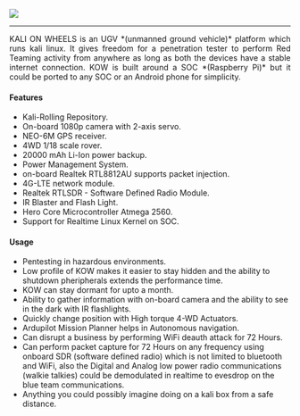 ![](https://raw.githubusercontent.com/seedon198/kalionwheels/master/logo.png)

------------
<div style="text-align: justify">
KALI ON WHEELS is an UGV *(unmanned ground vehicle)* platform which runs kali linux. It gives freedom for a penetration tester to perform Red Teaming activity from anywhere as long as both the devices have a stable internet connection. KOW is built around a SOC *(Raspberry Pi)* but it could be ported to any SOC or an Android phone for simplicity.
</div>

#### Features
- Kali-Rolling Repository.
- On-board 1080p camera with 2-axis servo.
- NEO-6M GPS receiver.
- 4WD 1/18 scale rover.
- 20000 mAh Li-Ion power backup.
- Power Management System.
- on-board Realtek RTL8812AU supports packet injection.
- 4G-LTE network module.
- Realtek RTLSDR - Software Defined Radio Module.
- IR Blaster and Flash Light.
- Hero Core Microcontroller Atmega 2560.
- Support for Realtime Linux Kernel on SOC.

#### Usage

- Pentesting in hazardous environments.
- Low profile of KOW  makes it easier to stay hidden and the ability to shutdown pheripherals extends the performance time.
- KOW can stay dormant for upto a month.
- Ability to gather information with on-board camera and the ability to see in the dark with IR flashlights.
- Quickly change position with High torque 4-WD Actuators.
- Ardupilot Mission Planner helps in Autonomous navigation.
- Can disrupt a business by performing WiFi deauth attack for 72 Hours.
- Can perform packet capture for 72 Hours on any frequency using onboard SDR (software defined radio) which is not limited to bluetooth and WiFi, also the Digital and Analog low power radio communications (walkie talkies) could be demodulated in realtime to evesdrop on the blue team communications.
- Anything you could possibly imagine doing on a kali box from a safe distance.

